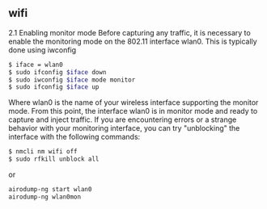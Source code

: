 ## wifi

2.1 Enabling monitor mode
Before capturing any traffic, it is necessary to enable the monitoring mode on the 802.11 interface wlan0.
This is typically done using iwconfig

```sh
$ iface = wlan0
$ sudo ifconfig $iface down
$ sudo iwconfig $iface mode monitor
$ sudo ifconfig $iface up
```
Where wlan0 is the name of your wireless interface supporting the monitor mode. From this point,
the interface wlan0 is in monitor mode and ready to capture and inject traffic.
If you are encountering errors or a strange behavior with your monitoring interface, you can try
"unblocking" the interface with the following commands:

```sh
$ nmcli nm wifi off
$ sudo rfkill unblock all
```
or

```sh
airodump-ng start wlan0
airodump-ng wlan0mon
```

